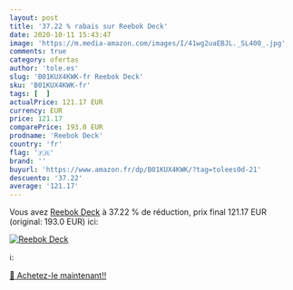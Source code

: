 ```yaml
---
layout: post
title: '37.22 % rabais sur Reebok Deck'
date: 2020-10-11 15:43:47
image: 'https://m.media-amazon.com/images/I/41wg2uaEBJL._SL400_.jpg'
comments: true
category: ofertas
author: 'tole.es'
slug: 'B01KUX4KWK-fr Reebok Deck'
sku: 'B01KUX4KWK-fr'
tags: [  ]
actualPrice: 121.17 EUR
currency: EUR
price: 121.17
comparePrice: 193.0 EUR
prodname: 'Reebok Deck'
country: 'fr'
flag: '🇫🇷'
brand: ''
buyurl: 'https://www.amazon.fr/dp/B01KUX4KWK/?tag=tolees0d-21'
descuento: '37.22'
average: '121.17'
---
```


Vous avez [Reebok Deck](https://www.amazon.fr/dp/B01KUX4KWK/?tag=tolees0d-21)  à  37.22 % de réduction, prix final  121.17 EUR (original: 193.0 EUR) ici:

[![Reebok Deck](https://m.media-amazon.com/images/I/41wg2uaEBJL._SL400_.jpg)](https://www.amazon.fr/dp/B01KUX4KWK/?tag=tolees0d-21)

ℹ️:


[🛒 Achetez-le maintenant!!](https://www.amazon.fr/dp/B01KUX4KWK/?tag=tolees0d-21)
